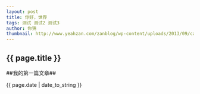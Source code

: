 ```yaml
---
layout: post
title: 你好，世界
tags: 测试 测试2 测试3
author: 你猜
thumbnail: http://www.yeahzan.com/zanblog/wp-content/uploads/2013/09/car_10.jpg
---
```


<h2>{{ page.title }}</h2>

##我的第一篇文章##

<p>{{ page.date | date_to_string }}</p>